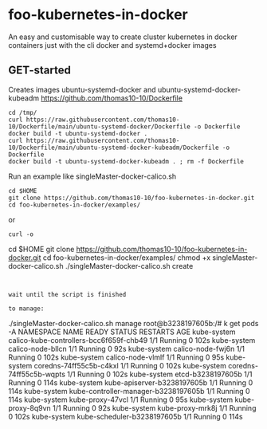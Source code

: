 # foo-kubernetes-in-docker
An easy and customisable way to create cluster kubernetes in docker containers just with the cli docker and systemd+docker images

## GET-started
Creates images ubuntu-systemd-docker and ubuntu-systemd-docker-kubeadm
https://github.com/thomas10-10/Dockerfile

```
cd /tmp/
curl https://raw.githubusercontent.com/thomas10-10/Dockerfile/main/ubuntu-systemd-docker/Dockerfile -o Dockerfile
docker build -t ubuntu-systemd-docker . 
curl https://raw.githubusercontent.com/thomas10-10/Dockerfile/main/ubuntu-systemd-docker-kubeadm/Dockerfile -o Dockerfile
docker build -t ubuntu-systemd-docker-kubeadm . ; rm -f Dockerfile
```

Run an example like singleMaster-docker-calico.sh

```
cd $HOME
git clone https://github.com/thomas10-10/foo-kubernetes-in-docker.git
cd foo-kubernetes-in-docker/examples/
```
or
```
curl -o

```
cd $HOME
git clone https://github.com/thomas10-10/foo-kubernetes-in-docker.git
cd foo-kubernetes-in-docker/examples/
chmod +x singleMaster-docker-calico.sh
./singleMaster-docker-calico.sh create
```


wait until the script is finished

to manage:
```
./singleMaster-docker-calico.sh manage
root@b3238197605b:/# k get pods -A
NAMESPACE     NAME                                      READY   STATUS    RESTARTS   AGE
kube-system   calico-kube-controllers-bcc6f659f-chb49   1/1     Running   0          102s
kube-system   calico-node-bllcn                         1/1     Running   0          92s
kube-system   calico-node-fwj6n                         1/1     Running   0          102s
kube-system   calico-node-vlmlf                         1/1     Running   0          95s
kube-system   coredns-74ff55c5b-c4kxl                   1/1     Running   0          102s
kube-system   coredns-74ff55c5b-wqpts                   1/1     Running   0          102s
kube-system   etcd-b3238197605b                         1/1     Running   0          114s
kube-system   kube-apiserver-b3238197605b               1/1     Running   0          114s
kube-system   kube-controller-manager-b3238197605b      1/1     Running   0          114s
kube-system   kube-proxy-47vcl                          1/1     Running   0          95s
kube-system   kube-proxy-8q9vn                          1/1     Running   0          92s
kube-system   kube-proxy-mrk8j                          1/1     Running   0          102s
kube-system   kube-scheduler-b3238197605b               1/1     Running   0          114s
```


